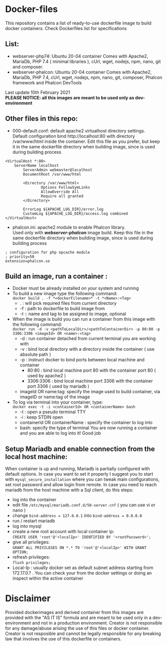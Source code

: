# Docker-files
This repository contains a list of ready-to-use dockerfile image to build docker containers. Check Dockerfiles list for specifications
## List: 
* webserver-php74: Ubuntu 20-04 container
Comes with Apache2, MariaDb, PHP 7.4 ( minimal libraries ), cUrl, wget, nodejs, npm, nano, git and composer.
* webserver-phalcon: Ubuntu 20-04 container
Comes with Apache2, MariaDb, PHP 7.4, cUrl, wget, nodejs, npm, nano, git, composer, Phalcon framework and Phalcon DevTools

Last update 10th February 2021  
**PLEASE NOTICE: all this images are meant to be used only as dev-environment**

## Other files in this repo:
* 000-default.conf: default apache2 virtualhost directory settings.  
Default configuration bind http://localhost:80 with directory /var/www/html inside the container. Edit this file as you prefer, but keep it in the same dockerfile directory when building image, since is used during building process
```
<VirtualHost *:80>
    ServerName localhost
        ServerAdmin webmaster@localhost
        DocumentRoot /var/www/html

        <Directory /var/www/html>
                Options FollowSymLinks
                AllowOverride All
                Require all granted
        </Directory>

        ErrorLog ${APACHE_LOG_DIR}/error.log
        CustomLog ${APACHE_LOG_DIR}/access.log combined
</VirtualHost>
```
* phalcon.ini: apache2 module to enable Phalcon library.   
Used only with ***webserver-phalcon*** image build. Keep this file in the same dockerfile directory when building image, since is used during building process
```
; configuration for php opcache module
; priority=50
extension=phalcon.so
```

## Build an image, run a container :
* Docker must be already installed on your system and running
* To build a new image type the following command:  
`docker build . -f *<dockerFilename>* -t *<Name>:<Tag>`
    * . : will pick required files from current directory
    * -f <dockerFilename>: path to dockerfile to build image from
    * -t <Name>:<Tag>: name and tag to be assigned to image, optional
* When the image is build you can run a container from this image with the following command:  
`docker run -d -v <pathToLocalDir>/<pathToContainerDir> -p 80:80 -p 3306:3306 <imageId> OR <name>:<tag>`
    * -d : run container detached from current terminal you are working with
    * -v : bind local directory with a directory inside the container ( use absolute path )
    * -p : instruct docker to bind ports between local machine and container
        * 80:80 : bind local machine port 80 with the container port 80 ( used by apache2 )
        * 3306:3306 : bind local machine port 3306 with the container port 3306 ( used by mariadb )
    * imageId OR name:tag: specify the image used to build container, via imageID or name:tag of the image
* To log via terminal into your container, type:  
`docker exec -t -i <containerId> OR <containerName> bash`
    * -t : open a pseudo terminal TTY
    * -i : keep STDIN open
    * containerId OR containerName : specify the container to log into
    * bash: specify the type of terminal
You are now running a container and you are able to log into it! Good job

## Setup Mariadb and enable connection from the local host machine:
When container is up and running, Mariadb is partially configured with default options. In case you want to set it properly I suggest you to start with `mysql_secure_installation` where you can tweak main configurations, set root password and allow login from remote. In case you need to reach mariadb from the host machine with a Sql client, do this steps:
* log into the container
* edit file `/etc/mysql/mariadb.conf.d/50-server.cnf` ( you can use vi or nano )
* change `bind-address = 127.0.0.1` into `bind-address = 0.0.0.0`
* run / restart mariadb
* log into mysql
* create a new root account with local container ip:  
`CREATE USER 'root'@'<localIp>' IDENTIFIED BY '<rootPassword>';`
* give all privileges:  
`GRANT ALL PRIVILEGES ON *.* TO 'root'@'<localIp>' WITH GRANT OPTION;`
* refresh privileges:  
`flush privileges;`
* Local-Ip : usually docker set as default subnet address starting from 172.17.0.? . You can check your from the docker settings or doing an inspect within the active container

# Disclaimer
Provided dockerimages and derived container from this images are provided with the "AS IT IS" formula and are meant to be used only in a dev-environment and not in a production environment. Creator is not responsible for any damage/abuse arising the use of this files or docker container. Creator is not resposible and cannot be legally responsible for any breaking law that involves the use of this dockerfile or containers.